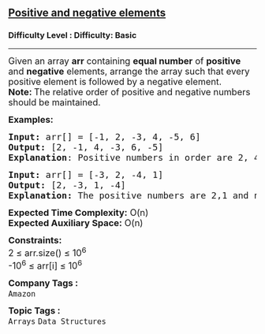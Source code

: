 <h2><a href="https://www.geeksforgeeks.org/problems/positive-and-negative-elements4613/1?page=3&category=Arrays,Strings,Linked%20List,Stack,Queue&difficulty=Basic&status=unsolved&sortBy=submissions">Positive and negative elements</a></h2><h3>Difficulty Level : Difficulty: Basic</h3><hr><div class="problems_problem_content__Xm_eO"><p><span style="font-size: 18px;">Given an array <strong>arr</strong>&nbsp;containing <strong>equal number</strong> of <strong>positive</strong> and <strong>negative</strong> elements, arrange the array such that every positive element is followed by a negative element.<br><strong>Note:</strong><strong>&nbsp;</strong>The relative order of positive and negative numbers should be maintained.</span></p>
<p><span style="font-size: 18px;"><strong>Examples:</strong></span></p>
<pre><span style="font-size: 18px;"><strong>Input: </strong>arr[] = [-1, 2, -3, 4, -5, 6]
<strong>Output:</strong> [2, -1, 4, -3, 6, -5]
<strong>Explanation</strong>: Positive numbers in order are 2, 4 and 6. Negative numbers in order are -1, -3 and -5. So the arrangement we get is 2, -1, 4, -3, 6 and -5.</span>
</pre>
<pre><span style="font-size: 18px;"><strong>Input: </strong>arr[] = [-3, 2, -4, 1]
<strong>Output:</strong> [2, -3, 1, -4] <br><strong>Explanation: </strong>The positive numbers are 2,1 and negetive numbers are -3, -4  </span></pre>
<p><span style="font-size: 18px;"><strong>Expected Time Complexity:</strong> O(n)<br><strong>Expected Auxiliary Space:</strong> O(n)</span></p>
<p><span style="font-size: 18px;"><strong>Constraints:</strong><br>2 ≤ arr.size() ≤ 10<sup>6</sup><br>-10<sup>6</sup> ≤ arr[i] ≤ 10<sup>6</sup><br></span></p></div><p><span style=font-size:18px><strong>Company Tags : </strong><br><code>Amazon</code>&nbsp;<br><p><span style=font-size:18px><strong>Topic Tags : </strong><br><code>Arrays</code>&nbsp;<code>Data Structures</code>&nbsp;